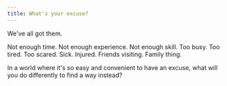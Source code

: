 ```yaml
---
title: What's your excuse?
---
```


We've all got them.

Not enough time. Not enough experience. Not enough skill. Too busy. Too tired. Too scared. Sick. Injured. Friends visiting. Family thing.

In a world where it's so easy and convenient to have an excuse, what will you do differently to find a way instead?
